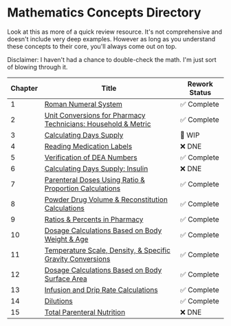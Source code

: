 # Mathematics Concepts Directory

Look at this as more of a quick review resource. It's not comprehensive and doesn't include very deep examples. However as long as you understand these concepts to their core, you'll always come out on top.

Disclaimer: I haven't had a chance to double-check the math. I'm just sort of blowing through it.

| Chapter | Title | Rework Status |
|---------|-------|---------------|
| 1 | [Roman Numeral System](./roman_numerals.md) | ✅ Complete |
| 2 | [Unit Conversions for Pharmacy Technicians: Household & Metric](./unit_conversions.md) | ✅ Complete |
| 3 | [Calculating Days Supply](./days_supply.md) | 🚧 WIP |
| 4 | [Reading Medication Labels](./medication_labels.md) | ❌ DNE |
| 5 | [Verification of DEA Numbers](./dea_numbers.md) | ✅ Complete |
| 6 | [Calculating Days Supply: Insulin](./insulin_math.md) | ❌ DNE |
| 7 | [Parenteral Doses Using Ratio & Proportion Calculations](./parenteral_ratios.md) | ✅ Complete |
| 8 | [Powder Drug Volume & Reconstitution Calculations](./powder_volume.md) | ✅ Complete |
| 9 | [Ratios & Percents in Pharmacy](./percents_ratios.md) | ✅ Complete |
| 10 | [Dosage Calculations Based on Body Weight & Age](./body_weight_calculations.md) | ✅ Complete |
| 11 | [Temperature Scale, Density, & Specific Gravity Conversions](./temperature_scale_conversions.md) | ✅ Complete |
| 12 | [Dosage Calculations Based on Body Surface Area](./bsa.md) | ✅ Complete  |
| 13 | [Infusion and Drip Rate Calculations](./flow_drip_rate.md) | ✅ Complete |
| 14 | [Dilutions](./dilutions.md) | ✅ Complete  |
| 15 | [Total Parenteral Nutrition](./tpn.md) | ❌ DNE  |

